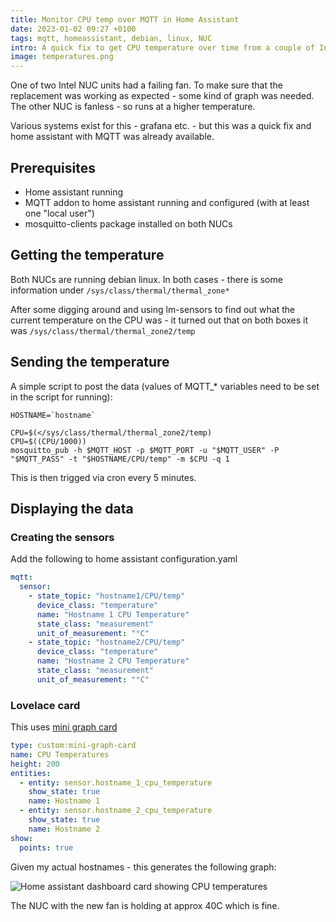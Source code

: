 ```yaml
---
title: Monitor CPU temp over MQTT in Home Assistant
date: 2023-01-02 09:27 +0100
tags: mqtt, homeassistant, debian, linux, NUC
intro: A quick fix to get CPU temperature over time from a couple of Intel NUC units
image: temperatures.png
---
```


One of two Intel NUC units had a failing fan. To make sure that the replacement was working as expected - some kind of graph was needed. The other NUC is fanless - so runs at a higher temperature.

Various systems exist for this - grafana etc. - but this was a quick fix and home assistant with MQTT was already available.

## Prerequisites

- Home assistant running
- MQTT addon to home assistant running and configured (with at least one "local user")
- mosquitto-clients package installed on both NUCs

## Getting the temperature

Both NUCs are running debian linux. In both cases - there is some information under `/sys/class/thermal/thermal_zone*`

After some digging around and using lm-sensors to find out what the current temperature on the CPU was - it turned out that on both boxes it was `/sys/class/thermal/thermal_zone2/temp`

## Sending the temperature

A simple script to post the data (values of MQTT\_\* variables need to be set in the script for running):

```shell
HOSTNAME=`hostname`

CPU=$(</sys/class/thermal/thermal_zone2/temp)
CPU=$((CPU/1000))
mosquitto_pub -h $MQTT_HOST -p $MQTT_PORT -u "$MQTT_USER" -P "$MQTT_PASS" -t "$HOSTNAME/CPU/temp" -m $CPU -q 1
```

This is then trigged via cron every 5 minutes.

## Displaying the data

### Creating the sensors

Add the following to home assistant configuration.yaml

```yaml
mqtt:
  sensor:
    - state_topic: "hostname1/CPU/temp"
      device_class: "temperature"
      name: "Hostname 1 CPU Temperature"
      state_class: "measurement"
      unit_of_measurement: "°C"
    - state_topic: "hostname2/CPU/temp"
      device_class: "temperature"
      name: "Hostname 2 CPU Temperature"
      state_class: "measurement"
      unit_of_measurement: "°C"
```

### Lovelace card

This uses [mini graph card](https://github.com/kalkih/mini-graph-card)

```yaml
type: custom:mini-graph-card
name: CPU Temperatures
height: 200
entities:
  - entity: sensor.hostname_1_cpu_temperature
    show_state: true
    name: Hostname 1
  - entity: sensor.hostname_2_cpu_temperature
    show_state: true
    name: Hostname 2
show:
  points: true
```

Given my actual hostnames - this generates the following graph:

![Home assistant dashboard card showing CPU temperatures](/images/posts/2023/01/temperatures.png)

The NUC with the new fan is holding at approx 40C which is fine.
